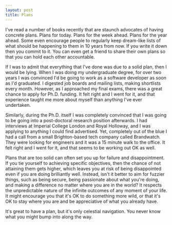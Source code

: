```yaml
---
layout: post
title: Plans
---
```


I've read a number of books recently that are staunch advocates of having concrete plans. Plans for today. Plans for the week ahead. Plans for the year ahead. Some even encourage people to regularly keep dream-like lists of what should be happening to them in 10 years from now. If you write it down then you commit to it. You can even get a friend to share their own plans so that you can hold each other accountable.

If I was to admit that everything that I've done was due to a solid plan, then I would be lying. When I was doing my undergraduate degree, for over two years I was convinced I'd be going to work as a software developer as soon as I'd graduated. I digested job boards and mailing lists, making shortlists every month. However, as I approached my final exams, there was a great chance to apply for Ph.D. funding. It felt right and I went for it, and that experience taught me more about myself than anything I've ever undertaken.

Similarly, during the Ph.D. itself I was completely convinced that I was going to be going into a post-doctoral research position afterwards. I had interviews at Imperial College London and Royal Holloway, and I was applying to anything I could find advertised. Yet, completely out of the blue I had a call from a small Brighton-based tech company called Brandwatch. They were looking for engineers and it was a 15 minute walk to the office. It felt right and I went for it, and that seems to be working out OK as well.

Plans that are too solid can often set you up for failure and disappointment. If you tie yourself to achieving specific objectives, then the chance of not attaining them gets higher, which leaves you at risk of being disappointed even if you are doing brilliantly well. Instead, isn't it better to aim for fuzzier things, such as being secure, being passionate about what you're doing, and making a difference no matter where you are in the world? It respects the unpredictable nature of the infinite outcomes of any moment of your life. It might encourage you that it's OK to do something more wild, or that it's OK to stay where you are and be appreciative of what you already have.

It's great to have a plan, but it's only celestial navigation. You never know what you might bump into along the way.
